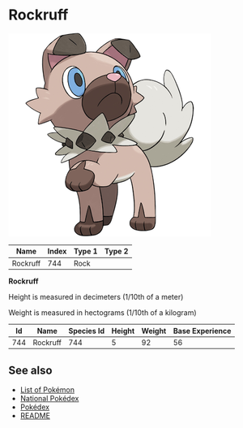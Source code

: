 # Rockruff


![Rockruff](images/744.png)

| **Name** | **Index** | **Type 1** | **Type 2** |
|----|----|----|----|
| Rockruff | 744 | Rock  |  |

**Rockruff** 


Height is measured in decimeters (1/10th of a meter)

Weight is measured in hectograms (1/10th of a kilogram)

| **Id** | **Name** | **Species Id** | **Height** | **Weight** | **Base Experience** |
|--------|----------|----------------|------------|------------|---------------------|
| 744 | Rockruff | 744 | 5 | 92 | 56 |


## See also

- [List of Pokémon](../pokemon.md)
- [National Pokédex](../national_pokedex.md)
- [Pokédex](../pokedex.md)
- [README](../README.md)
